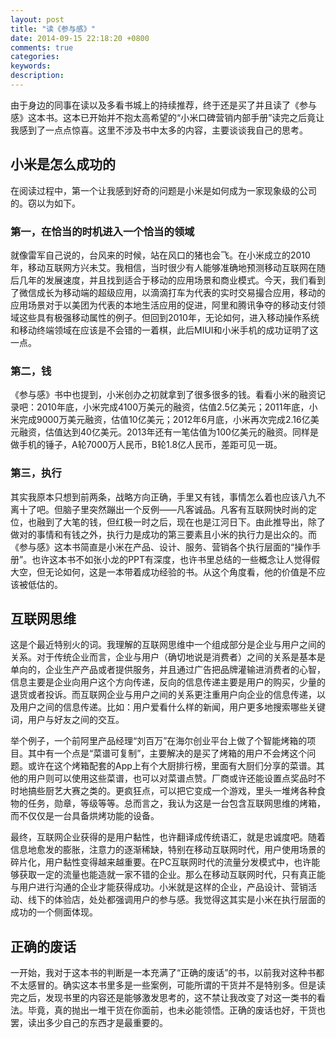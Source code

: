 ```yaml
---
layout: post
title: "读《参与感》"
date: 2014-09-15 22:18:20 +0800
comments: true
categories: 
keywords: 
description: 
---
```


由于身边的同事在读以及多看书城上的持续推荐，终于还是买了并且读了《参与感》这本书。这本已开始并不抱太高希望的“小米口碑营销内部手册”读完之后竟让我感到了一点点惊喜。这里不涉及书中太多的内容，主要谈谈我自己的思考。

## 小米是怎么成功的

在阅读过程中，第一个让我感到好奇的问题是小米是如何成为一家现象级的公司的。窃以为如下。

### 第一，在恰当的时机进入一个恰当的领域

就像雷军自己说的，台风来的时候，站在风口的猪也会飞。在小米成立的2010年，移动互联网方兴未艾。我相信，当时很少有人能够准确地预测移动互联网在随后几年的发展速度，并且找到适合于移动的应用场景和商业模式。今天，我们看到了微信成长为移动端的超级应用，以滴滴打车为代表的实时交易撮合应用，移动的应用场景对于以美团为代表的本地生活应用的促进，阿里和腾讯争夺的移动支付领域这些具有极强移动属性的例子。但回到2010年，无论如何，进入移动操作系统和移动终端领域在应该是不会错的一着棋，此后MIUI和小米手机的成功证明了这一点。

### 第二，钱

《参与感》书中也提到，小米创办之初就拿到了很多很多的钱。看看小米的融资记录吧：2010年底，小米完成4100万美元的融资，估值2.5亿美元；2011年底，小米完成9000万美元融资，估值10亿美元；2012年6月底，小米再次完成2.16亿美元融资，估值达到40亿美元。2013年还有一笔估值为100亿美元的融资。同样是做手机的锤子，A轮7000万人民币，B轮1.8亿人民币，差距可见一斑。

### 第三，执行

其实我原本只想到前两条，战略方向正确，手里又有钱，事情怎么着也应该八九不离十了吧。但脑子里突然蹦出一个反例——凡客诚品。凡客有互联网快时尚的定位，也融到了大笔的钱，但红极一时之后，现在也是江河日下。由此推导出，除了做对的事情和有钱之外，执行力是成功的第三要素且小米的执行力是出众的。而《参与感》这本书简直是小米在产品、设计、服务、营销各个执行层面的“操作手册”。也许这本书不如张小龙的PPT有深度，也许书里总结的一些概念让人觉得假大空，但无论如何，这是一本带着成功经验的书。从这个角度看，他的价值是不应该被低估的。

## 互联网思维

这是个最近特别火的词。我理解的互联网思维中一个组成部分是企业与用户之间的关系。对于传统企业而言，企业与用户（确切地说是消费者）之间的关系是基本是单向的，企业生产产品或者提供服务，并且通过广告把品牌灌输进消费者的心智，信息主要是企业向用户这个方向传递，反向的信息传递主要是用户的购买，少量的退货或者投诉。而互联网企业与用户之间的关系更注重用户向企业的信息传递，以及用户之间的信息传递。比如：用户爱看什么样的新闻，用户更多地搜索哪些关键词，用户与好友之间的交互。

举个例子，一个前阿里产品经理“刘百万”在海尔创业平台上做了个智能烤箱的项目。其中有一个点是“菜谱可复制”，主要解决的是买了烤箱的用户不会烤这个问题。或许在这个烤箱配套的App上有个大厨排行榜，里面有大厨们分享的菜谱。其他的用户则可以使用这些菜谱，也可以对菜谱点赞。厂商或许还能设置点奖品时不时地搞些厨艺大赛之类的。更疯狂点，可以把它变成一个游戏，里头一堆烤各种食物的任务，勋章，等级等等。总而言之，我认为这是一台包含互联网思维的烤箱，而不仅仅是一台具备烘烤功能的设备。

最终，互联网企业获得的是用户黏性，也许翻译成传统语汇，就是忠诚度吧。随着信息地愈发的膨胀，注意力的逐渐稀缺，特别在移动互联网时代，用户使用场景的碎片化，用户黏性变得越来越重要。在PC互联网时代的流量分发模式中，也许能够获取一定的流量也能造就一家不错的企业。那么在移动互联网时代，只有真正能与用户进行沟通的企业才能获得成功。小米就是这样的企业，产品设计、营销活动、线下的体验店，处处都强调用户的参与感。我觉得这其实是小米在执行层面的成功的一个侧面体现。

## 正确的废话

一开始，我对于这本书的判断是一本充满了“正确的废话”的书，以前我对这种书都不太感冒的。确实这本书里多是一些案例，可能所谓的干货并不是特别多。但是读完之后，发现书里的内容还是能够激发思考的，这不禁让我改变了对这一类书的看法。毕竟，真的抛出一堆干货在你面前，也未必能领悟。正确的废话也好，干货也罢，读出多少自己的东西才是最重要的。
